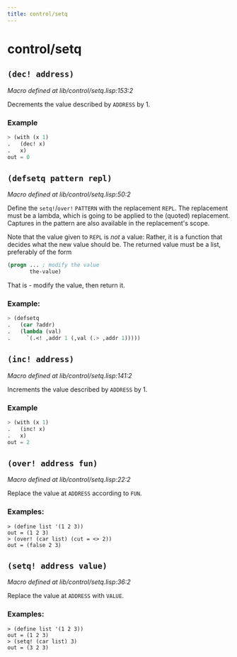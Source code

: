 ```yaml
---
title: control/setq
---
```

# control/setq
## `(dec! address)`
*Macro defined at lib/control/setq.lisp:153:2*

Decrements the value described by `ADDRESS` by 1.

### Example
```cl
> (with (x 1)
.   (dec! x)
.   x)
out = 0
```

## `(defsetq pattern repl)`
*Macro defined at lib/control/setq.lisp:50:2*

Define the `setq!`/`over!` `PATTERN` with the replacement `REPL`. The
replacement must be a lambda, which is going to be applied to the
(quoted) replacement. Captures in the pattern are also available in
the replacement's scope.

Note that the value given to `REPL` is *not* a value: Rather, it is a
function that decides what the new value should be. The returned
value must be a list, preferably of the form

```cl
(progn ... ; modify the value
       the-value)
```

That is - modify the value, then return it.

### Example:
```cl
> (defsetq
.   (car ?addr)
.   (lambda (val)
.     `(.<! ,addr 1 (,val (.> ,addr 1)))))
```

## `(inc! address)`
*Macro defined at lib/control/setq.lisp:141:2*

Increments the value described by `ADDRESS` by 1.

### Example
```cl
> (with (x 1)
.   (inc! x)
.   x)
out = 2
```

## `(over! address fun)`
*Macro defined at lib/control/setq.lisp:22:2*

Replace the value at `ADDRESS` according to `FUN`.

### Examples:
```
> (define list '(1 2 3))
out = (1 2 3)
> (over! (car list) (cut = <> 2))
out = (false 2 3)
```

## `(setq! address value)`
*Macro defined at lib/control/setq.lisp:36:2*

Replace the value at `ADDRESS` with `VALUE`.

### Examples:
```
> (define list '(1 2 3))
out = (1 2 3)
> (setq! (car list) 3)
out = (3 2 3)
```

